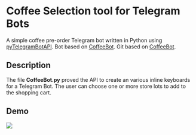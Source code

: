 # Coffee Selection tool for Telegram Bots
A simple coffee pre-order Telegram bot written in Python using [pyTelegramBotAPI](https://github.com/eternnoir/pyTelegramBotAPI).
Bot based on [CoffeeBot](https://teleg.run/krascoffeebot).
Git based on [CoffeeBot](https://github.com/ili444/CoffeeBot).
## Description
The file **CoffeeBot.py** proved the API to create an various inline keyboards for a Telegram Bot. The user can choose one or more store lots to add to the shopping cart.

## Demo
![](https://github.com/ili444/CoffeeBot/blob/master/demo.gif)

